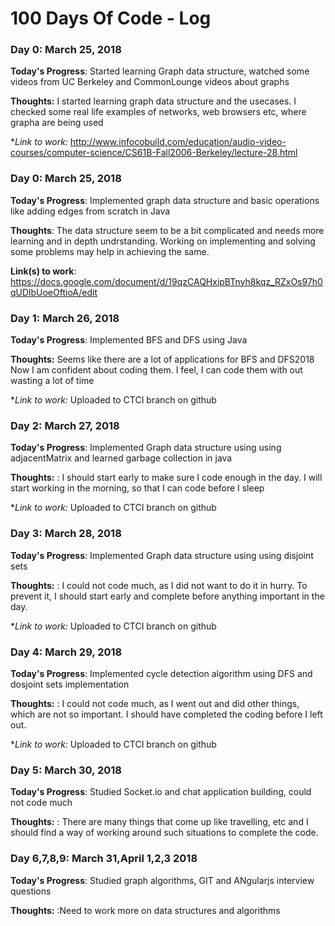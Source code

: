 # 100 Days Of Code - Log

### Day 0: March 25, 2018

**Today's Progress**:  Started learning Graph data structure, watched some videos from UC Berkeley and CommonLounge videos about graphs

**Thoughts:** I started learning graph data structure and the usecases.
                        I checked some real life examples of networks, web browsers etc, where grapha are being used

**Link to work:* http://www.infocobuild.com/education/audio-video-courses/computer-science/CS61B-Fall2006-Berkeley/lecture-28.html

### Day 0: March 25, 2018

**Today's Progress**: Implemented graph data structure and basic operations like adding edges from scratch in Java

**Thoughts**: The data structure seem to be a bit complicated and needs more learning and in depth undrstanding. Working on implementing and solving some problems may help in achieving the same.

**Link(s) to work**: https://docs.google.com/document/d/19qzCAQHxipBTnyh8kqz_RZxOs97h0qUDlbUoeOftioA/edit

### Day 1: March 26, 2018

**Today's Progress**:  Implemented BFS and DFS using Java

**Thoughts:** Seems like there are a lot of applications for BFS and DFS2018
                        Now I am confident about coding them. I feel, I can code them with out wasting a lot of time

**Link to work:* Uploaded to CTCI branch on github

### Day 2: March 27, 2018

**Today's Progress**:  Implemented Graph data structure using using adjacentMatrix and learned garbage collection in java

**Thoughts:** : I should start early to make sure I code enough in the day. I will start working in the morning, so that I can code before I sleep

**Link to work:* Uploaded to CTCI branch on github

### Day 3: March 28, 2018

**Today's Progress**:  Implemented Graph data structure using using disjoint sets

**Thoughts:** : I could not code much, as I did not want to do it in hurry. To prevent it, I should start early and complete before anything important in the day.

**Link to work:* Uploaded to CTCI branch on github

### Day 4: March 29, 2018

**Today's Progress**:  Implemented cycle detection algorithm using DFS and dosjoint sets implementation

**Thoughts:** : I could not code much, as I went out and did other things, which are not so important. I should have completed the coding before I left out.

**Link to work:* Uploaded to CTCI branch on github

### Day 5: March 30, 2018

**Today's Progress**:  Studied Socket.io and chat application building, could not code much

**Thoughts:** : There are many things that come up like travelling, etc and I should find a way of working around such situations to complete the code.

### Day 6,7,8,9: March 31,April 1,2,3 2018

**Today's Progress**:  Studied graph algorithms, GIT and ANgularjs interview questions

**Thoughts:** :Need to work more on data structures and algorithms
